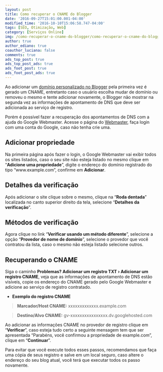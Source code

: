 ```yaml
---
layout: post
title: Como recuperar o CNAME do Blogger
date: '2016-09-27T15:01:00.001-04:00'
modified_time: '2016-10-10T15:06:58.747-04:00'
tags: [SEO, Otimização, Web]
category: [Serviços Online]
img: /como-recuperar-o-cname-do-blogger/como-recuperar-o-cname-do-blogger.jpg
author: true
author_ediano: true
coauthor_luciana: false
comments: true
ads_top_post: true
ads_top_post_ads: true
ads_foot_post: true
ads_foot_post_ads: true
---
```


Ao adicionar um <a href="http://www.insideblock.com/post/como-colocar-dominio-no-blogspot.html" target="_blank">domínio personalizado no Blogger</a> pela primeira vez é gerado um CNAME, entretanto caso o usuário escolha mudar de domínio ou removeu o mesmo e tente adicionar novamente, o Blogger não mostrar na segunda vez as informações de apontamento de DNS que deve ser adicionada ao serviço de registro.

Porém é possível fazer a recuperação dos apontamentos de DNS com a ajuda do Google Webmaster. Acesse o página do <a href="https://www.google.com/webmasters/tools/home?hl=pt-BR" rel="nofollow" target="_blank">Webmaster</a>, faça login com uma conta do Google, caso não tenha crie uma.

## Adicionar propriedade
Na primeira página após fazer o login, o Google Webmaster vai exibir todos os sites listados, caso o seu site não esteja listado no mesmo clique em “**Adicione uma propriedade**”, digite o endereço do domínio registrado do tipo “www<span/>.example<span/>.com”, confirme em **Adicionar**.

## Detalhes da verificação
Após adicionar o site clique sobre o mesmo, clique na “**Roda dentada**” localizada no canto superior direito da tela, selecione “**Detalhes da verificação**”.

## Métodos de verificação
Agora clique no link “**Verificar usando um método diferente**”, selecione a opção “**Provedor de nome de domínio**”, selecione o provedor que você contratou da lista, caso o mesmo não esteja listado selecione outros.

## Recuperando o CNAME
Siga o caminho **Problemas? Adicionar um registro TXT › Adicionar um registro CNAME**, veja que as informações de apontamento de DNS estão visíveis, copie os endereço do CNAME gerado pelo Google Webmaster e adicione ao serviço de registro contratado.

* **Exemplo do registro CNAME**

> **Marcador/Host CNAME:** xxxxxxxxxxxxx.example<span/>.com

> **Destino/Alvo CNAME:** gv-xxxxxxxxxxxxxxxx.dv.googlehosted<span/>.com

Ao adicionar as informações CNAME no provedor de registro clique em “**Verificar**”, caso esteja tudo certo a seguinte mensagem tem que ser apresentada “Parabéns, você confirmou a propriedade de example<span/>.com”, clique em “**Continuar**”.

Para evitar que você execute todos esses passos, recomendamos que faça uma cópia de seus registro e salve em um local seguro, caso altere o endereço do seu blog atual, você terá que executar todos os passo novamente.